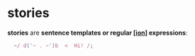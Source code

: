 # stories

**stories** are **sentence templates or regular [[ion]](../ion.md) expressions**:

```javascript
  ~/ d('~ . ~')b  <  Hi! /;
```
